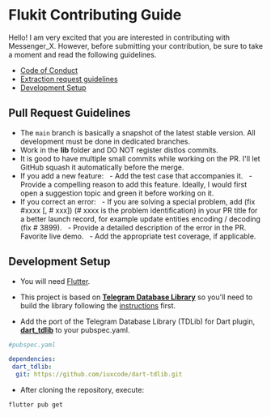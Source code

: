# Flukit Contributing Guide

Hello! I am very excited that you are interested in contributing with Messenger_X. However, before submitting your contribution, be sure to take a moment and read the following guidelines.

- [Code of Conduct](https://github.com/charles9904/flukit/blob/main/CODE_OF_CONDUCT.md)
- [Extraction request guidelines](#pull-request-guidelines)
- [Development Setup](#development-setup)

## Pull Request Guidelines

- The `main` branch is basically a snapshot of the latest stable version. All development must be done in dedicated branches.
- Work in the **lib** folder and DO NOT register distlos commits.
- It is good to have multiple small commits while working on the PR. I'll let GitHub squash it automatically before the merge.
- If you add a new feature:
  - Add the test case that accompanies it.
  - Provide a compelling reason to add this feature. Ideally, I would first open a suggestion topic and green it before working on it.
  
- If you correct an error:
  - If you are solving a special problem, add (fix #xxxx [, # xxx]) (# xxxx is the problem identification) in your PR title for a better launch record, for example update entities encoding / decoding (fix # 3899).
  - Provide a detailed description of the error in the PR. Favorite live demo.
  - Add the appropriate test coverage, if applicable.

## Development Setup

- You will need [Flutter](https://docs.flutter.dev/get-started/install).

- This project is based on [**Telegram Database Library**](https://github.com/tdlib/td) so you'll need to build the library following the [instructions](https://tdlib.github.io/td/build.html) first.

- Add the port of the Telegram Database Library (TDLib) for Dart plugin, [**dart_tdlib**](https://github.com/iuxcode/dart-tdlib) to your pubspec.yaml.

```yaml
#pubspec.yaml

dependencies:
 dart_tdlib:
  git: https://github.com/iuxcode/dart-tdlib.git
```

- After cloning the repository, execute:

```bash
flutter pub get
```
